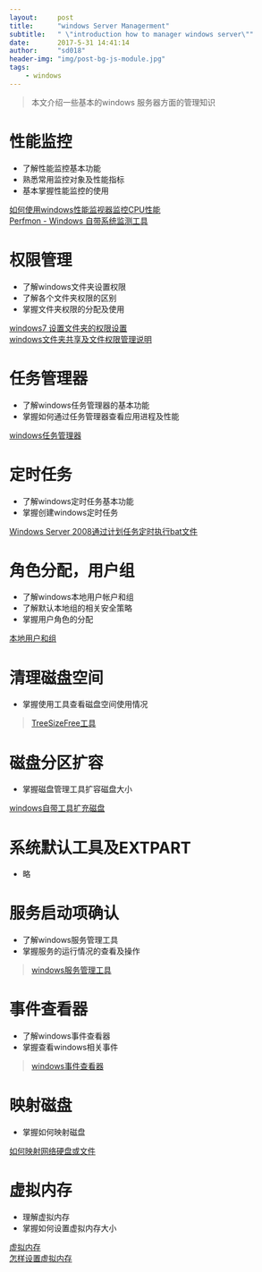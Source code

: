 ```yaml
---
layout:     post
title:      "windows Server Managerment"
subtitle:   " \"introduction how to manager windows server\""
date:       2017-5-31 14:41:14  
author:     "sd018"
header-img: "img/post-bg-js-module.jpg"
tags:
    - windows
---
```

> 本文介绍一些基本的windows 服务器方面的管理知识

# 性能监控

* 了解性能监控基本功能
* 熟悉常用监控对象及性能指标
* 基本掌握性能监控的使用  

>  
[如何使用windows性能监视器监控CPU性能](https://jingyan.baidu.com/article/676629974510c254d51b8401.html)  
[Perfmon - Windows 自带系统监测工具](http://blog.csdn.net/oscar999/article/details/7918385) 


# 权限管理
* 了解windows文件夹设置权限  
* 了解各个文件夹权限的区别
* 掌握文件夹权限的分配及使用

>   
[windows7 设置文件夹的权限设置](https://jingyan.baidu.com/article/ab69b270d963542ca6189f75.html)  
[windows文件夹共享及文件权限管理说明](http://www.jb51.net/os/windows/88370.html)


# 任务管理器
* 了解windows任务管理器的基本功能  
* 掌握如何通过任务管理器查看应用进程及性能

>   
[windows任务管理器](http://baike.baidu.com/link?url=A8MRymdurYgPuWGMcW6pOCY9QJFmxUR4Bzh7UYYZdK3iqycWtXTHLB5g6khFQM4bFOLT1mOTBGsiJziizyHNfDCtCGt3of7OwZvZ3avEfWjU8st4uWsmWj8Q3Gbm7bVzUG1v-AG78K0rPbYuoiwMBK)



# 定时任务
* 了解windows定时任务基本功能
* 掌握创建windows定时任务

> 
[Windows Server 2008通过计划任务定时执行bat文件 ](http://blog.csdn.net/woshixuye/article/details/18050769)


# 角色分配，用户组
* 了解windows本地用户帐户和组
* 了解默认本地组的相关安全策略
* 掌握用户角色的分配

> 
[本地用户和组](http://baike.baidu.com/link?url=B6bc6hLYAydtHra73LQ9eyukdEx5ZrNbg8NyxjhOICs8axg0-azRh3ko-IN4ZV5vzQpiyrYQ0LrSSrgfyy5To2wqHtkc-0MA5oaGuQ02XLUepYFZEV3zl7BdVH6zDpPlGCAU0YxNh9b9rSbvjRJdua)


# 清理磁盘空间
* 掌握使用工具查看磁盘空间使用情况

> [TreeSizeFree工具](http://www.jam-software.com/treesize_free/features.shtml)


# 磁盘分区扩容
* 掌握磁盘管理工具扩容磁盘大小

> 
[windows自带工具扩充磁盘](http://www.cnblogs.com/tudou-loveloli/p/5173235.html)

# 系统默认工具及EXTPART
* 略  
# 服务启动项确认

* 了解windows服务管理工具
* 掌握服务的运行情况的查看及操作

> [windows服务管理工具](http://baike.baidu.com/link?url=BZLOuJBQ1Lb_KT-RykHtq4bhyaQmgWOZGunEtTXQtzQeg2vZBvKVuirtV8kTYjiZu_9d30fT2aUtJr1PaVqCTGo_7ITw5jsQlVL5hX5QjGe)

# 事件查看器
* 了解windows事件查看器
* 掌握查看windows相关事件

> [windows事件查看器](https://jingyan.baidu.com/article/0964eca23201c88285f53604.html)

# 映射磁盘
* 掌握如何映射磁盘

> 
[如何映射网络硬盘或文件](https://jingyan.baidu.com/article/375c8e198eb81725f2a229a9.html)

# 虚拟内存
* 理解虚拟内存
* 掌握如何设置虚拟内存大小

> 
[虚拟内存](http://baike.baidu.com/item/%E8%99%9A%E6%8B%9F%E5%86%85%E5%AD%98)  
[怎样设置虚拟内存](https://jingyan.baidu.com/article/2fb0ba4075567800f2ec5fcb.html)


